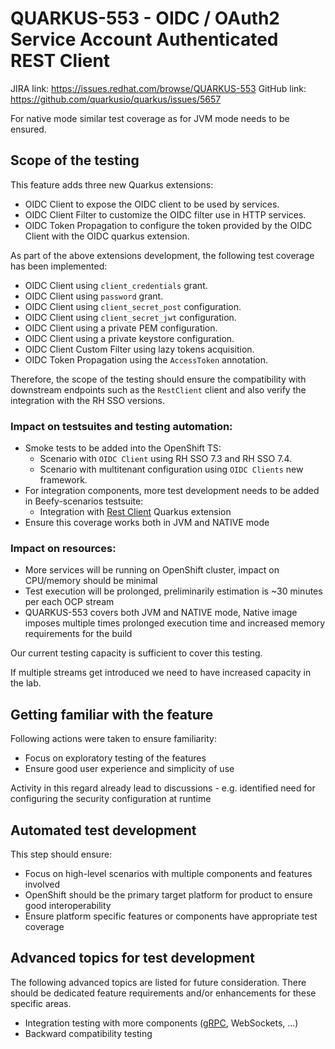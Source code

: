 # QUARKUS-553 - OIDC / OAuth2 Service Account Authenticated REST Client

JIRA link: https://issues.redhat.com/browse/QUARKUS-553
GitHub link: https://github.com/quarkusio/quarkus/issues/5657

For native mode similar test coverage as for JVM mode needs to be ensured.

## Scope of the testing

This feature adds three new Quarkus extensions: 
- OIDC Client to expose the OIDC client to be used by services.
- OIDC Client Filter to customize the OIDC filter use in HTTP services.
- OIDC Token Propagation to configure the token provided by the OIDC Client with the OIDC quarkus extension. 

As part of the above extensions development, the following test coverage has been implemented:
 - OIDC Client using `client_credentials` grant.
 - OIDC Client using `password` grant.
 - OIDC Client using `client_secret_post` configuration.
 - OIDC Client using `client_secret_jwt` configuration.
 - OIDC Client using a private PEM configuration.
 - OIDC Client using a private keystore configuration.
 - OIDC Client Custom Filter using lazy tokens acquisition.
 - OIDC Token Propagation using the `AccessToken` annotation.

 Therefore, the scope of the testing should ensure the compatibility with downstream endpoints such as the `RestClient` client and also verify the integration with the RH SSO versions.

### Impact on testsuites and testing automation:
 - Smoke tests to be added into the OpenShift TS:
   - Scenario with `OIDC Client` using RH SSO 7.3 and RH SSO 7.4.
   - Scenario with multitenant configuration using `OIDC Clients` new framework.
 - For integration components, more test development needs to be added in Beefy-scenarios testsuite:
   - Integration with [Rest Client](https://quarkus.io/guides/rest-client) Quarkus extension
 - Ensure this coverage works both in JVM and NATIVE mode

### Impact on resources:
 - More services will be running on OpenShift cluster, impact on CPU/memory should be minimal
 - Test execution will be prolonged, preliminarily estimation is ~30 minutes per each OCP stream
 - QUARKUS-553 covers both JVM and NATIVE mode, Native image imposes multiple times prolonged execution time and increased memory requirements for the build

Our current testing capacity is sufficient to cover this testing.

If multiple streams get introduced we need to have increased capacity in the lab.

## Getting familiar with the feature
Following actions were taken to ensure familiarity:
 - Focus on exploratory testing of the features
 - Ensure good user experience and simplicity of use
 
Activity in this regard already lead to discussions - e.g. identified need for configuring the security configuration at runtime

## Automated test development
This step should ensure:
 - Focus on high-level scenarios with multiple components and features involved
 - OpenShift should be the primary target platform for product to ensure good interoperability
 - Ensure platform specific features or components have appropriate test coverage

## Advanced topics for test development
The following advanced topics are listed for future consideration. There should be dedicated feature requirements and/or enhancements for these specific areas.
 - Integration testing with more components ([gRPC](https://quarkus.io/guides/grpc), WebSockets, ...)
 - Backward compatibility testing
